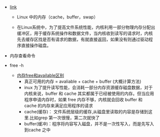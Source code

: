 - [link](https://juejin.cn/post/6844904038949978119)

  - Linux 中的内存（cache，buffer，swap）

  - 在Linux系统中，为了提高文件系统性能，内核利用一部分物理内存分配出缓冲区，用于缓存系统操作和数据文件，当内核收到读写的请求时，内核先去缓存区找是否有请求的数据，有就直接返回，如果没有则通过驱动程序直接操作磁盘。
- 内存查看命令
- free -h
  - [内存free和available区别](https://blog.csdn.net/qq_36249352/article/details/127319060)
    - 真正可用的内存 =  avaliable + cache + buffer (大概计算方法)
    - inux 为了提升读写性能，会消耗一部分内存资源缓存磁盘数据，对于内核来说，buffer 和 cache 其实都属于已经被使用的内存。但当应用程序申请内存时，如果 free 内存不够，内核就会回收 buffer 和 cache 的内存来满足应用程序的请求
    - cache(缓存)： 文件系统层级的缓存,从磁盘里读取的内容是存储到这里.比如grep 第一次很慢，第二次就快了
    - buffer(缓冲)：程序将内容写入磁盘，并不是一次性写入，而是先写入到cache 之中

